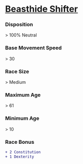 <script>const page = "raceTypes"</script>
# **[Beasthide Shifter](https://www.dndbeyond.com/races/shifter#Beasthide)**
### **Disposition**
\> 100% Neutral
### **Base Movement Speed**
\> 30
### **Race Size**
\> Medium
### **Maximum Age**
\> 61
### **Minimum Age**
\> 10
### **Race Bonus**
```diff
+ 2 Constitution
+ 1 Dexterity
```
